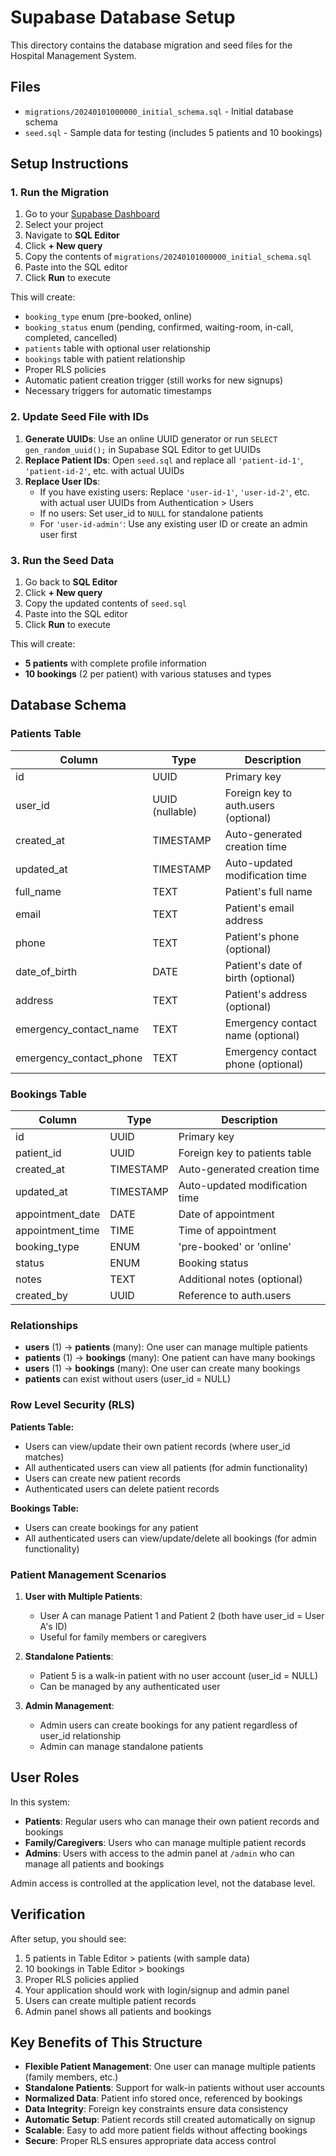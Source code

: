 # Supabase Database Setup

This directory contains the database migration and seed files for the Hospital Management System.

## Files

- `migrations/20240101000000_initial_schema.sql` - Initial database schema
- `seed.sql` - Sample data for testing (includes 5 patients and 10 bookings)

## Setup Instructions

### 1. Run the Migration

1. Go to your [Supabase Dashboard](https://app.supabase.com/)
2. Select your project
3. Navigate to **SQL Editor**
4. Click **+ New query**
5. Copy the contents of `migrations/20240101000000_initial_schema.sql`
6. Paste into the SQL editor
7. Click **Run** to execute

This will create:

- `booking_type` enum (pre-booked, online)
- `booking_status` enum (pending, confirmed, waiting-room, in-call, completed, cancelled)
- `patients` table with optional user relationship
- `bookings` table with patient relationship
- Proper RLS policies
- Automatic patient creation trigger (still works for new signups)
- Necessary triggers for automatic timestamps

### 2. Update Seed File with IDs

1. **Generate UUIDs**: Use an online UUID generator or run `SELECT gen_random_uuid();` in Supabase SQL Editor to get UUIDs
2. **Replace Patient IDs**: Open `seed.sql` and replace all `'patient-id-1'`, `'patient-id-2'`, etc. with actual UUIDs
3. **Replace User IDs**:
   - If you have existing users: Replace `'user-id-1'`, `'user-id-2'`, etc. with actual user UUIDs from Authentication > Users
   - If no users: Set user_id to `NULL` for standalone patients
   - For `'user-id-admin'`: Use any existing user ID or create an admin user first

### 3. Run the Seed Data

1. Go back to **SQL Editor**
2. Click **+ New query**
3. Copy the updated contents of `seed.sql`
4. Paste into the SQL editor
5. Click **Run** to execute

This will create:

- **5 patients** with complete profile information
- **10 bookings** (2 per patient) with various statuses and types

## Database Schema

### Patients Table

| Column                  | Type            | Description                          |
| ----------------------- | --------------- | ------------------------------------ |
| id                      | UUID            | Primary key                          |
| user_id                 | UUID (nullable) | Foreign key to auth.users (optional) |
| created_at              | TIMESTAMP       | Auto-generated creation time         |
| updated_at              | TIMESTAMP       | Auto-updated modification time       |
| full_name               | TEXT            | Patient's full name                  |
| email                   | TEXT            | Patient's email address              |
| phone                   | TEXT            | Patient's phone (optional)           |
| date_of_birth           | DATE            | Patient's date of birth (optional)   |
| address                 | TEXT            | Patient's address (optional)         |
| emergency_contact_name  | TEXT            | Emergency contact name (optional)    |
| emergency_contact_phone | TEXT            | Emergency contact phone (optional)   |

### Bookings Table

| Column           | Type      | Description                    |
| ---------------- | --------- | ------------------------------ |
| id               | UUID      | Primary key                    |
| patient_id       | UUID      | Foreign key to patients table  |
| created_at       | TIMESTAMP | Auto-generated creation time   |
| updated_at       | TIMESTAMP | Auto-updated modification time |
| appointment_date | DATE      | Date of appointment            |
| appointment_time | TIME      | Time of appointment            |
| booking_type     | ENUM      | 'pre-booked' or 'online'       |
| status           | ENUM      | Booking status                 |
| notes            | TEXT      | Additional notes (optional)    |
| created_by       | UUID      | Reference to auth.users        |

### Relationships

- **users** (1) → **patients** (many): One user can manage multiple patients
- **patients** (1) → **bookings** (many): One patient can have many bookings
- **users** (1) → **bookings** (many): One user can create many bookings
- **patients** can exist without users (user_id = NULL)

### Row Level Security (RLS)

**Patients Table:**

- Users can view/update their own patient records (where user_id matches)
- All authenticated users can view all patients (for admin functionality)
- Users can create new patient records
- Authenticated users can delete patient records

**Bookings Table:**

- Users can create bookings for any patient
- All authenticated users can view/update/delete all bookings (for admin functionality)

### Patient Management Scenarios

1. **User with Multiple Patients**:
   - User A can manage Patient 1 and Patient 2 (both have user_id = User A's ID)
   - Useful for family members or caregivers

2. **Standalone Patients**:
   - Patient 5 is a walk-in patient with no user account (user_id = NULL)
   - Can be managed by any authenticated user

3. **Admin Management**:
   - Admin users can create bookings for any patient regardless of user_id relationship
   - Admin can manage standalone patients

## User Roles

In this system:

- **Patients**: Regular users who can manage their own patient records and bookings
- **Family/Caregivers**: Users who can manage multiple patient records
- **Admins**: Users with access to the admin panel at `/admin` who can manage all patients and bookings

Admin access is controlled at the application level, not the database level.

## Verification

After setup, you should see:

1. 5 patients in Table Editor > patients (with sample data)
2. 10 bookings in Table Editor > bookings
3. Proper RLS policies applied
4. Your application should work with login/signup and admin panel
5. Users can create multiple patient records
6. Admin panel shows all patients and bookings

## Key Benefits of This Structure

- **Flexible Patient Management**: One user can manage multiple patients (family members, etc.)
- **Standalone Patients**: Support for walk-in patients without user accounts
- **Normalized Data**: Patient info stored once, referenced by bookings
- **Data Integrity**: Foreign key constraints ensure data consistency
- **Automatic Setup**: Patient records still created automatically on signup
- **Scalable**: Easy to add more patient fields without affecting bookings
- **Secure**: Proper RLS ensures appropriate data access control
